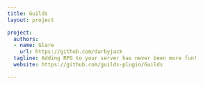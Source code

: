 ```yaml
---
title: Guilds
layout: project

project:
  authors:
  - name: Glare
    url: https://github.com/darbyjack
  tagline: Adding RPG to your server has never been more fun!
  website: https://github.com/guilds-plugin/Guilds

---
```


